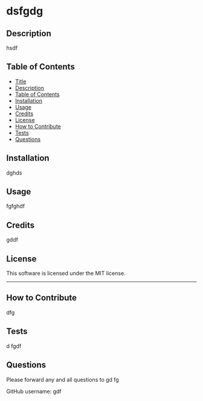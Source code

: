 # dsfgdg

  

  ## Description
  
  hsdf
  
  
  ## Table of Contents
  
  - [Title](#title)
  - [Description](#description)
  - [Table of Contents](#table-of-contents)
  - [Installation](#installation)
  - [Usage](#usage)
  - [Credits](#credits)
  - [License](#license)
  - [How to Contribute](#how-to-contribute)
  - [Tests](#tests)
  - [Questions](#questions)
  
  
  ## Installation
  
  dghds
  
  
  ## Usage
  
  fgfghdf
      
  
  ## Credits
  
  gddf
  
  
  ## License
  
  This software is licensed under the MIT license.
  
  ---
  
  
  ## How to Contribute
  
  dfg
  
  
  ## Tests
  
  d fgdf
  
  
  ## Questions
  
  Please forward any and all questions to gd fg
  
  GitHub username: gdf
